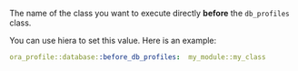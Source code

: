 The name of the class you want to execute directly **before** the `db_profiles` class.

You can use hiera to set this value. Here is an example:

```yaml
ora_profile::database::before_db_profiles:  my_module::my_class
```
